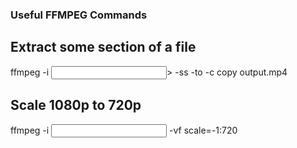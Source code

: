 ### Useful FFMPEG Commands


## Extract some section of a file

ffmpeg -i <input>> -ss <start hh:mm:ss> -to <end hh:mm:ss> -c copy output.mp4

## Scale 1080p to 720p 

ffmpeg -i <input> -vf scale=-1:720 <output>

